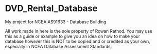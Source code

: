 # DVD_Rental_Database
My project for NCEA AS91633 - Database Building

All work made in here is the sole property of Rowan Rathod. You may use this as a guide or example to give you an idea on how to make your database however this is NOT to be copied and or credited as your own, especially in NCEA Database Assessment Standards.
